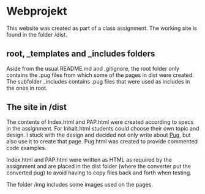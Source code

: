 # Webprojekt

This website was created as part of a class assignment. The working site is
found in the folder /dist. 

## root, _templates and _includes folders

Aside from the usual README.md and .gitignore, the root folder only contains
the .pug files from which some of the pages in dist were created. The subfolder
_includes contains .pug files that were used as includes in the ones in root.

## The site in /dist

The contents of Index.html and PAP.html were created according to specs in the
assignment. For Inhalt.html students could choose their own topic and design.
I stuck with the design and decided not only write about 
[Pug](https://github.com/pugjs/pug), but also use it to create that page. 
Pug.html was created to provide commented code examples.

Index.html and PAP.html were written as HTML as required by the assignment and
are placed in the dist folder (where the converter put the converted pug) to
avoid having to copy files back and forth when testing.

The folder /img includes some images used on the pages.

